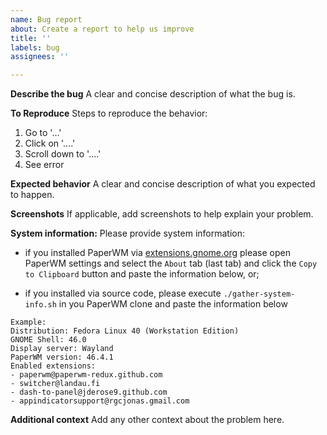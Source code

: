 ```yaml
---
name: Bug report
about: Create a report to help us improve
title: ''
labels: bug
assignees: ''

---
```


**Describe the bug**
A clear and concise description of what the bug is.

**To Reproduce**
Steps to reproduce the behavior:
1. Go to '...'
2. Click on '....'
3. Scroll down to '....'
4. See error

**Expected behavior**
A clear and concise description of what you expected to happen.

**Screenshots**
If applicable, add screenshots to help explain your problem.

**System information:**
Please provide system information:
- if you installed PaperWM via [extensions.gnome.org](https://extensions.gnome.org) please open PaperWM settings and select the `About` tab (last tab) and click the `Copy to Clipboard` button and paste the information below, or;

- if you installed via source code, please execute `./gather-system-info.sh` in you PaperWM clone and paste the information below

```
Example:
Distribution: Fedora Linux 40 (Workstation Edition)
GNOME Shell: 46.0
Display server: Wayland
PaperWM version: 46.4.1
Enabled extensions:
- paperwm@paperwm-redux.github.com
- switcher@landau.fi
- dash-to-panel@jderose9.github.com
- appindicatorsupport@rgcjonas.gmail.com
```

**Additional context**
Add any other context about the problem here.

